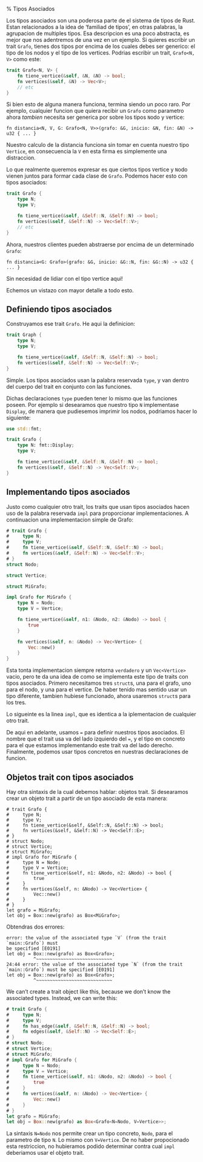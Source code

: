 % Tipos Asociados

Los tipos asociados son una poderosa parte de el sistema de tipos de Rust. Estan relacionados a la idea de ‘familiad de tipos’, en otras palabras, la agrupacion de multiples tipos. Esa descripcion es una poco abstracta, es mejor que nos adentremos de una vez en un ejemplo. Si quieres escribir un trait `Grafo`, tienes dos tipos por encima de los cuales debes ser generico: el tipo de los nodos y el tipo de los vertices. Podrias escribir un trait, `Grafo<N, V>` como este:

```rust
trait Grafo<N, V> {
    fn tiene_vertice(&self, &N, &N) -> bool;
    fn vertices(&self, &N) -> Vec<V>;
    // etc
}
```

Si bien esto de alguna manera funciona, termina siendo un poco raro. Por ejemplo, cualquier funcion que quiera recibir un `Grafo` como parametro ahora _tambien_ necesita ser generica por sobre los tipos `N`odo y `V`ertice:

```rust,ignore
fn distancia<N, V, G: Grafo<N, V>>(grafo: &G, inicio: &N, fin: &N) -> u32 { ... }
```

Nuestro calculo de la distancia funciona sin tomar en cuenta nuestro tipo `Vertice`, en consecuencia la `V` en esta firma es simplemente una distraccion.

Lo que realmente queremos expresar es que ciertos tipos `V`ertice y `N`odo vienen juntos para formar cada clase de `Grafo`. Podemos hacer esto con tipos asociados:

```rust
trait Grafo {
    type N;
    type V;

    fn tiene_vertice(&self, &Self::N, &Self::N) -> bool;
    fn vertices(&self, &Self::N) -> Vec<Self::V>;
    // etc
}
```

Ahora, nuestros clientes pueden abstraerse por encima de un determinado `Grafo`:

```rust,ignore
fn distancia<G: Grafo>(grafo: &G, inicio: &G::N, fin: &G::N) -> u32 { ... }
```

Sin necesidad de lidiar con el tipo `V`ertice aqui!

Echemos un vistazo con mayor detalle a todo esto.

## Definiendo tipos asociados

Construyamos ese trait `Grafo`. He aqui la definicion:

```rust
trait Graph {
    type N;
    type V;

    fn tiene_vertice(&self, &Self::N, &Self::N) -> bool;
    fn vertices(&self, &Self::N) -> Vec<Self::V>;
}
```

Simple. Los tipos asociados usan la palabra reservada `type`, y van dentro del cuerpo del trait en conjunto con las funciones.

Dichas declaraciones `type` pueden tener lo mismo que las funciones poseen. Por ejemplo si desearamos que nuestro tipo `N` implementase `Display`, de manera que pudiesemos imprimir los nodos, podriamos hacer lo siguiente:

```rust
use std::fmt;

trait Grafo {
    type N: fmt::Display;
    type V;

    fn tiene_vertice(&self, &Self::N, &Self::N) -> bool;
    fn vertices(&self, &Self::N) -> Vec<Self::V>;
}
```

## Implementando tipos asociados

Justo como cualquier otro trait, los traits que usan tipos asociados hacen uso de la palabra reservada `impl` para proporcionar implementaciones. A continuacion una implementacion simple de Grafo:

```rust
# trait Grafo {
#     type N;
#     type V;
#     fn tiene_vertice(&self, &Self::N, &Self::N) -> bool;
#     fn vertices(&self, &Self::N) -> Vec<Self::V>;
# }
struct Nodo;

struct Vertice;

struct MiGrafo;

impl Grafo for MiGrafo {
    type N = Nodo;
    type V = Vertice;

    fn tiene_vertice(&self, n1: &Nodo, n2: &Nodo) -> bool {
        true
    }

    fn vertices(&self, n: &Nodo) -> Vec<Vertice> {
        Vec::new()
    }
}
```

Esta tonta implementacion siempre retorna `verdadero` y un `Vec<Vertice>` vacio, pero te da una idea de como se implementa este tipo de traits con tipos asociados. Primero necesitamos tres `struct`s, una para el grafo, uno para el nodo, y una para el vertice. De haber tenido mas sentido usar un tipo diferente, tambien hubiese funcionado, ahora usaremos `struct`s para los tres.

Lo sigueinte es la linea `impl`, que es identica a la iplementacion de cualquier otro trait.

De aqui en adelante, usamos `=` para definir nuestros tipos asociados. El nombre que el trait usa va del lado izquierdo del `=`, y el tipo en concreto para el  que estamos implementando este trait va del lado derecho. Finalmente, podemos usar tipos concretos en nuestras declaraciones de funcion.

## Objetos trait con tipos asociados

Hay otra sintaxis de la cual debemos hablar: objetos trait. Si desearamos crear un objeto trait a partir de un tipo asociado de esta manera:

```rust,ignore
# trait Grafo {
#     type N;
#     type V;
#     fn tiene_vertice(&self, &Self::N, &Self::N) -> bool;
#     fn vertices(&self, &Self::N) -> Vec<Self::E>;
# }
# struct Nodo;
# struct Vertice;
# struct MiGrafo;
# impl Grafo for MiGrafo {
#     type N = Node;
#     type V = Vertice;
#     fn tiene_vertice(&self, n1: &Nodo, n2: &Nodo) -> bool {
#         true
#     }
#     fn vertices(&self, n: &Nodo) -> Vec<Vertice> {
#         Vec::new()
#     }
# }
let grafo = MiGrafo;
let obj = Box::new(grafo) as Box<MiGrafo>;
```

Obtendras dos errores:

```text
error: the value of the associated type `V` (from the trait `main::Grafo`) must
be specified [E0191]
let obj = Box::new(grafo) as Box<Grafo>;
          ^~~~~~~~~~~~~~~~~~~~~~~~~~~~~
24:44 error: the value of the associated type `N` (from the trait
`main::Grafo`) must be specified [E0191]
let obj = Box::new(grafo) as Box<Grafo>;
          ^~~~~~~~~~~~~~~~~~~~~~~~~~~~~
```

We can’t create a trait object like this, because we don’t know the associated
types. Instead, we can write this:

```rust
# trait Grafo {
#     type N;
#     type V;
#     fn has_edge(&self, &Self::N, &Self::N) -> bool;
#     fn edges(&self, &Self::N) -> Vec<Self::E>;
# }
# struct Nodo;
# struct Vertice;
# struct MiGrafo;
# impl Grafo for MiGrafo {
#     type N = Nodo;
#     type V = Vertice;
#     fn tiene_vertice(&self, n1: &Nodo, n2: &Nodo) -> bool {
#         true
#     }
#     fn vertices(&self, n: &Nodo) -> Vec<Vertice> {
#         Vec::new()
#     }
# }
let grafo = MiGrafo;
let obj = Box::new(grafo) as Box<Grafo<N=Nodo, V=Vertice>>;
```

La sintaxis `N=Nodo` nos permite crear un tipo concreto, `Nodo`, para el parametro de tipo `N`. Lo mismo con `V=Vertice`. De no haber propocionado esta restriccion, no hubieramos podido determinar contra cual `impl` deberiamos usar el objeto trait.
